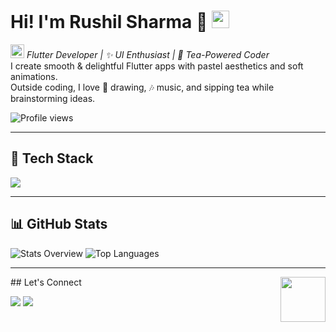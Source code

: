 <!-- HEADER -->
<h1 >
  Hi! I'm Rushil Sharma 🌸
  <img src="https://raw.githubusercontent.com/MartinHeinz/MartinHeinz/master/wave.gif" width="28">
</h1>

<p>
  <em>
      <img src="https://emojis.slackmojis.com/emojis/images/1621024394/39092/cat-roll.gif?1621024394" width="22">
    Flutter Developer | ✨ UI Enthusiast | 🍵 Tea-Powered Coder</em><br>
  I create smooth & delightful Flutter apps with pastel aesthetics and soft animations.<br>
  Outside coding, I love 🎨 drawing, 🎶 music, and sipping tea while brainstorming ideas.
</p>

<p>
  <img src="https://komarev.com/ghpvc/?username=Byte-Rush&style=flat&color=ffb6c1&abbreviated=true" alt="Profile views" />
</p>

---

## 🌸 Tech Stack  
<p>
  <img src="https://skillicons.dev/icons?i=flutter,dart,firebase,git,github,androidstudio,vscode,canva,figma" />
</p>

---

## 📊 GitHub Stats  
<div>
  
![Stats Overview](https://github-readme-stats.vercel.app/api?username=Byte-Rush&show_icons=true&theme=tokyonight&hide_border=true)
![Top Languages](https://github-readme-stats.vercel.app/api/top-langs/?username=Byte-Rush&layout=compact&theme=tokyonight&hide_border=true)

</div>

---
 <img src="https://64.media.tumblr.com/34784257378ce2c51675599159735772/tumblr_nd3b8i2gL01sedjuto1_400.gifv" align="right" width="72"/>
 ## Let's Connect  
<p>
<a href="https://www.linkedin.com/in/rushil-sharma-70b189203/"><img src="https://img.shields.io/badge/LinkedIn-0A66C2?logo=linkedin&logoColor=white" /></a>
<a href="mailto:rushil@example.com"><img src="https://img.shields.io/badge/Email-D14836?logo=gmail&logoColor=white" /></a>
</p>
